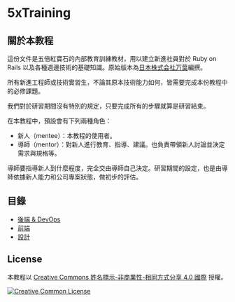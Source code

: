 # 5xTraining

## 關於本教程

這份文件是五倍紅寶石的內部教育訓練教材，用以建立新進社員對於 Ruby on Rails 以及各種週邊技術的基礎知識。原始版本為[日本株式会社万葉](https://github.com/everyleaf/el-training)編撰。

所有新進工程師或技術實習生，不論其原本技術能力如何，皆需要完成本份教程中的必修課題。

我們對於研習期間沒有特別的規定，只要完成所有的步驟就算是研習結束。

在本教程中，預設會有下列兩種角色：

- 新人（mentee）：本教程的使用者。
- 導師（mentor）：對新人進行教育、指導、建議。也負責帶領新人討論並決定需求與規格等。

導師要指導新人到什麼程度，完全交由導師自己決定。研習期間的設定，也是由導師依據新人能力和公司專案狀態，做初步的評估。

## 目錄

- [後端 & DevOps](backend.md)
- [前端](frontend.md)
- [設計](design.md)

## License

本教程以 [Creative Commons 姓名標示-非商業性-相同方式分享 4.0 國際](https://creativecommons.org/licenses/by-nc-sa/4.0/deed.zh_TW) 授權。

[![Creative Common License](https://i.creativecommons.org/l/by-nc-sa/4.0/88x31.png)](https://creativecommons.org/licenses/by-nc-sa/4.0/deed.zh_TW)  